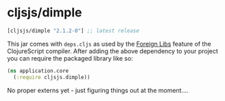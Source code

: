 # cljsjs/dimple

[](dependency)
```clojure
[cljsjs/dimple "2.1.2-0"] ;; latest release
```
[](/dependency)

This jar comes with `deps.cljs` as used by the [Foreign Libs][flibs] feature
of the ClojureScript compiler. After adding the above dependency to your project
you can require the packaged library like so:

```clojure
(ns application.core
  (:require cljsjs.dimple))
```

No proper externs yet - just figuring things out at the moment....

[flibs]: https://github.com/clojure/clojurescript/wiki/Packaging-Foreign-Dependencies

